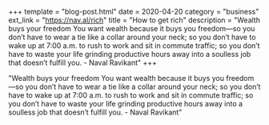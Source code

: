 +++
template = "blog-post.html"
date = 2020-04-20
category = "business"
ext_link = "https://nav.al/rich"
title = "How to get rich"
description = "Wealth buys your freedom You want wealth because it buys you freedom—so you don’t have to wear a tie like a collar around your neck; so you don’t have to wake up at 7:00 a.m. to rush to work and sit in commute traffic; so you don’t have to waste your life grinding productive hours away into a soulless job that doesn’t fulfill you. - Naval Ravikant"
+++

"Wealth buys your freedom You want wealth because it buys you freedom—so you don’t have to wear a tie like a collar around your neck; so you don’t have to wake up at 7:00 a.m. to rush to work and sit in commute traffic; so you don’t have to waste your life grinding productive hours away into a soulless job that doesn’t fulfill you. - Naval Ravikant"